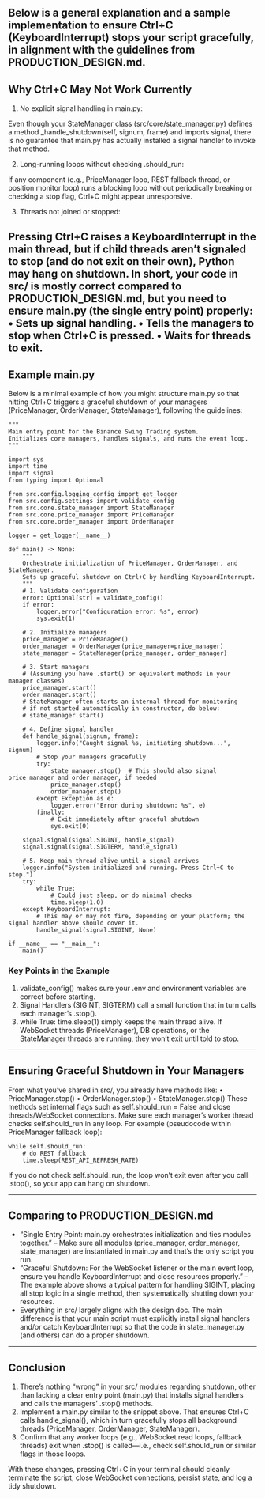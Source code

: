 Below is a general explanation and a sample implementation to ensure Ctrl+C (KeyboardInterrupt) stops your script gracefully, in alignment with the guidelines from PRODUCTION_DESIGN.md.
---
## Why Ctrl+C May Not Work Currently

1. No explicit signal handling in main.py:

Even though your StateManager class (src/core/state_manager.py) defines a method _handle_shutdown(self, signum, frame) and imports signal, there is no guarantee that main.py has actually installed a signal handler to invoke that method.

2. Long-running loops without checking .should_run:

If any component (e.g., PriceManager loop, REST fallback thread, or position monitor loop) runs a blocking loop without periodically breaking or checking a stop flag, Ctrl+C might appear unresponsive.

3. Threads not joined or stopped:

Pressing Ctrl+C raises a KeyboardInterrupt in the main thread, but if child threads aren’t signaled to stop (and do not exit on their own), Python may hang on shutdown.
In short, your code in src/ is mostly correct compared to PRODUCTION_DESIGN.md, but you need to ensure main.py (the single entry point) properly:
• Sets up signal handling.
• Tells the managers to stop when Ctrl+C is pressed.
• Waits for threads to exit.
---

## Example main.py

Below is a minimal example of how you might structure main.py so that hitting Ctrl+C triggers a graceful shutdown of your managers (PriceManager, OrderManager, StateManager), following the guidelines:

```
"""
Main entry point for the Binance Swing Trading system.
Initializes core managers, handles signals, and runs the event loop.
"""

import sys
import time
import signal
from typing import Optional

from src.config.logging_config import get_logger
from src.config.settings import validate_config
from src.core.state_manager import StateManager
from src.core.price_manager import PriceManager
from src.core.order_manager import OrderManager

logger = get_logger(__name__)

def main() -> None:
    """
    Orchestrate initialization of PriceManager, OrderManager, and StateManager.
    Sets up graceful shutdown on Ctrl+C by handling KeyboardInterrupt.
    """
    # 1. Validate configuration
    error: Optional[str] = validate_config()
    if error:
        logger.error("Configuration error: %s", error)
        sys.exit(1)

    # 2. Initialize managers
    price_manager = PriceManager()
    order_manager = OrderManager(price_manager=price_manager)
    state_manager = StateManager(price_manager, order_manager)

    # 3. Start managers
    # (Assuming you have .start() or equivalent methods in your manager classes)
    price_manager.start()
    order_manager.start()
    # StateManager often starts an internal thread for monitoring
    # if not started automatically in constructor, do below:
    # state_manager.start()

    # 4. Define signal handler
    def handle_signal(signum, frame):
        logger.info("Caught signal %s, initiating shutdown...", signum)
        # Stop your managers gracefully
        try:
            state_manager.stop()  # This should also signal price_manager and order_manager, if needed
            price_manager.stop()
            order_manager.stop()
        except Exception as e:
            logger.error("Error during shutdown: %s", e)
        finally:
            # Exit immediately after graceful shutdown
            sys.exit(0)

    signal.signal(signal.SIGINT, handle_signal)
    signal.signal(signal.SIGTERM, handle_signal)

    # 5. Keep main thread alive until a signal arrives
    logger.info("System initialized and running. Press Ctrl+C to stop.")
    try:
        while True:
            # Could just sleep, or do minimal checks
            time.sleep(1.0)
    except KeyboardInterrupt:
        # This may or may not fire, depending on your platform; the signal handler above should cover it.
        handle_signal(signal.SIGINT, None)

if __name__ == "__main__":
    main()
```

### Key Points in the Example
1. validate_config() makes sure your .env and environment variables are correct before starting.
2. Signal Handlers (SIGINT, SIGTERM) call a small function that in turn calls each manager’s .stop().
3. while True: time.sleep(1) simply keeps the main thread alive. If WebSocket threads (PriceManager), DB operations, or the StateManager threads are running, they won’t exit until told to stop.
---

## Ensuring Graceful Shutdown in Your Managers

From what you’ve shared in src/, you already have methods like:
• PriceManager.stop()
• OrderManager.stop()
• StateManager.stop()
These methods set internal flags such as self.should_run = False and close threads/WebSocket connections. Make sure each manager’s worker thread checks self.should_run in any loop. For example (pseudocode within PriceManager fallback loop):

```
while self.should_run:
    # do REST fallback
    time.sleep(REST_API_REFRESH_RATE)
```

If you do not check self.should_run, the loop won’t exit even after you call .stop(), so your app can hang on shutdown.

---

## Comparing to PRODUCTION_DESIGN.md

 - “Single Entry Point: main.py orchestrates initialization and ties modules together.” – Make sure all modules (price_manager, order_manager, state_manager) are instantiated in main.py and that’s the only script you run.
 - “Graceful Shutdown: For the WebSocket listener or the main event loop, ensure you handle KeyboardInterrupt and close resources properly.” – The example above shows a typical pattern for handling SIGINT, placing all stop logic in a single method, then systematically shutting down your resources.
 - Everything in src/ largely aligns with the design doc. The main difference is that your main script must explicitly install signal handlers and/or catch KeyboardInterrupt so that the code in state_manager.py (and others) can do a proper shutdown.

---

## Conclusion

1. There’s nothing “wrong” in your src/ modules regarding shutdown, other than lacking a clear entry point (main.py) that installs signal handlers and calls the managers’ .stop() methods.
2. Implement a main.py similar to the snippet above. That ensures Ctrl+C calls handle_signal(), which in turn gracefully stops all background threads (PriceManager, OrderManager, StateManager).
3. Confirm that any worker loops (e.g., WebSocket read loops, fallback threads) exit when .stop() is called—i.e., check self.should_run or similar flags in those loops.

With these changes, pressing Ctrl+C in your terminal should cleanly terminate the script, close WebSocket connections, persist state, and log a tidy shutdown.